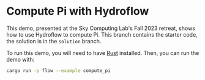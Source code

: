 # Compute Pi with Hydroflow
This demo, presented at the Sky Computing Lab's Fall 2023 retreat, shows how to use Hydroflow to compute Pi. This branch contains the starter code, the solution is in the `solution` branch.

To run this demo, you will need to have [Rust](https://rustup.rs/) installed. Then, you can run the demo with:

```bash
cargo run -p flow --example compute_pi
```
